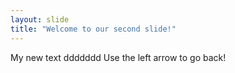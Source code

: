 ```yaml
---
layout: slide
title: "Welcome to our second slide!"
---
```

My new text ddddddd
Use the left arrow to go back!
